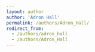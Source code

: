 ```yaml
---
layout: author
author: 'Adron Hall'
permalink: /authors/Adron_Hall/
redirect_from:
  - /authors/adron_hall
  - /authors/Adron_Hall
---
```

